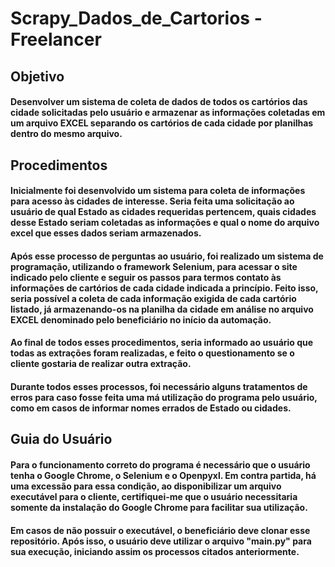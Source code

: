 # Scrapy_Dados_de_Cartorios - Freelancer
## Objetivo
#### Desenvolver um sistema de coleta de dados de todos os cartórios das cidade solicitadas pelo usuário e armazenar as informações coletadas em um arquivo EXCEL separando os cartórios de cada cidade por planilhas dentro do mesmo arquivo.
## Procedimentos
#### Inicialmente foi desenvolvido um sistema para coleta de informações para acesso às cidades de interesse. Seria feita uma solicitação ao usuário de qual Estado as cidades requeridas pertencem, quais cidades desse Estado seriam coletadas as informações e qual o nome do arquivo excel que esses dados seriam armazenados.
#### Após esse processo de perguntas ao usuário, foi realizado um sistema de programação, utilizando o framework Selenium, para acessar o site indicado pelo cliente e seguir os passos para termos contato às informações de cartórios de cada cidade indicada a princípio. Feito isso, seria possível a coleta de cada informação exigida de cada cartório listado, já armazenando-os na planilha da cidade em análise no arquivo EXCEL denominado pelo beneficiário no início da automação.
#### Ao final de todos esses procedimentos, seria informado ao usuário que todas as extrações foram realizadas, e feito o questionamento se o cliente gostaria de realizar outra extração.
#### Durante todos esses processos, foi necessário alguns tratamentos de erros para caso fosse feita uma má utilização do programa pelo usuário, como em casos de informar nomes errados de Estado ou cidades.
## Guia do Usuário
#### Para o funcionamento correto do programa é necessário que o usuário tenha o Google Chrome, o Selenium e o Openpyxl. Em contra partida, há uma excessão para essa condição, ao disponibilizar um arquivo executável para o cliente, certifiquei-me que o usuário necessitaria somente da instalação do Google Chrome para facilitar sua utilização. 
#### Em casos de não possuir o executável, o beneficiário deve clonar esse repositório. Após isso, o usuário deve utilizar o arquivo "main.py" para sua execução, iniciando assim os processos citados anteriormente.
